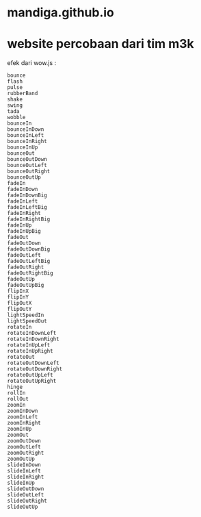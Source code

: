 # mandiga.github.io
website percobaan dari tim m3k
===================
efek dari wow.js :

    bounce
    flash
    pulse
    rubberBand
    shake
    swing
    tada
    wobble
    bounceIn
    bounceInDown
    bounceInLeft
    bounceInRight
    bounceInUp
    bounceOut
    bounceOutDown
    bounceOutLeft
    bounceOutRight
    bounceOutUp
    fadeIn
    fadeInDown
    fadeInDownBig
    fadeInLeft
    fadeInLeftBig
    fadeInRight
    fadeInRightBig
    fadeInUp
    fadeInUpBig
    fadeOut
    fadeOutDown
    fadeOutDownBig
    fadeOutLeft
    fadeOutLeftBig
    fadeOutRight
    fadeOutRightBig
    fadeOutUp
    fadeOutUpBig
    flipInX
    flipInY
    flipOutX
    flipOutY
    lightSpeedIn
    lightSpeedOut
    rotateIn
    rotateInDownLeft
    rotateInDownRight
    rotateInUpLeft
    rotateInUpRight
    rotateOut
    rotateOutDownLeft
    rotateOutDownRight
    rotateOutUpLeft
    rotateOutUpRight
    hinge
    rollIn
    rollOut
    zoomIn
    zoomInDown
    zoomInLeft
    zoomInRight
    zoomInUp
    zoomOut
    zoomOutDown
    zoomOutLeft
    zoomOutRight
    zoomOutUp
    slideInDown
    slideInLeft
    slideInRight
    slideInUp
    slideOutDown
    slideOutLeft
    slideOutRight
    slideOutUp
